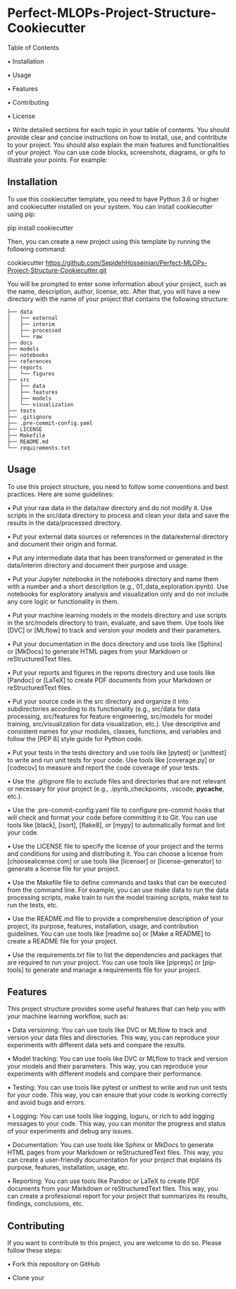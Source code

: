 # Perfect-MLOPs-Project-Structure-Cookiecutter

Table of Contents

•  Installation

•  Usage

•  Features

•  Contributing

•  License

•  Write detailed sections for each topic in your table of contents. You should provide clear and concise instructions on how to install, use, and contribute to your project. You should also explain the main features and functionalities of your project. You can use code blocks, screenshots, diagrams, or gifs to illustrate your points. For example:

## Installation
To use this cookiecutter template, you need to have Python 3.6 or higher and cookiecutter installed on your system. You can install cookiecutter using pip:

pip install cookiecutter

Then, you can create a new project using this template by running the following command:

cookiecutter https://github.com/SepidehHosseinian/Perfect-MLOPs-Project-Structure-Cookiecutter.git

You will be prompted to enter some information about your project, such as the name, description, author, license, etc. After that, you will have a new directory with the name of your project that contains the following structure:
```
├── data
│   ├── external
│   ├── interim
│   ├── processed
│   └── raw
├── docs
├── models
├── notebooks
├── references
├── reports
│   └── figures
├── src
│   ├── data
│   ├── features
│   ├── models
│   └── visualization
├── tests
├── .gitignore
├── .pre-commit-config.yaml
├── LICENSE
├── Makefile
├── README.md
└── requirements.txt
```
## Usage
To use this project structure, you need to follow some conventions and best practices. Here are some guidelines:

•  Put your raw data in the data/raw directory and do not modify it. Use scripts in the src/data directory to process and clean your data and save the results in the data/processed directory.

•  Put your external data sources or references in the data/external directory and document their origin and format.

•  Put any intermediate data that has been transformed or generated in the data/interim directory and document their purpose and usage.

•  Put your Jupyter notebooks in the notebooks directory and name them with a number and a short description (e.g., 01_data_exploration.ipynb). Use notebooks for exploratory analysis and visualization only and do not include any core logic or functionality in them.

•  Put your machine learning models in the models directory and use scripts in the src/models directory to train, evaluate, and save them. Use tools like [DVC] or [MLflow] to track and version your models and their parameters.

•  Put your documentation in the docs directory and use tools like [Sphinx] or [MkDocs] to generate HTML pages from your Markdown or reStructuredText files.

•  Put your reports and figures in the reports directory and use tools like [Pandoc] or [LaTeX] to create PDF documents from your Markdown or reStructuredText files.

•  Put your source code in the src directory and organize it into subdirectories according to its functionality (e.g., src/data for data processing, src/features for feature engineering, src/models for model training, src/visualization for data visualization, etc.). Use descriptive and consistent names for your modules, classes, functions, and variables and follow the [PEP 8] style guide for Python code.

•  Put your tests in the tests directory and use tools like [pytest] or [unittest] to write and run unit tests for your code. Use tools like [coverage.py] or [codecov] to measure and report the code coverage of your tests.

•  Use the .gitignore file to exclude files and directories that are not relevant or necessary for your project (e.g., .ipynb_checkpoints, .vscode, __pycache__, etc.).

•  Use the .pre-commit-config.yaml file to configure pre-commit hooks that will check and format your code before committing it to Git. You can use tools like [black], [isort], [flake8], or [mypy] to automatically format and lint your code.

•  Use the LICENSE file to specify the license of your project and the terms and conditions for using and distributing it. You can choose a license from [choosealicense.com] or use tools like [licenser] or [license-generator] to generate a license file for your project.

•  Use the Makefile file to define commands and tasks that can be executed from the command line. For example, you can use make data to run the data processing scripts, make train to run the model training scripts, make test to run the tests, etc.

•  Use the README.md file to provide a comprehensive description of your project, its purpose, features, installation, usage, and contribution guidelines. You can use tools like [readme.so] or [Make a README] to create a README file for your project.

•  Use the requirements.txt file to list the dependencies and packages that are required to run your project. You can use tools like [pipreqs] or [pip-tools] to generate and manage a requirements file for your project.

## Features
This project structure provides some useful features that can help you with your machine learning workflow, such as:

•  Data versioning: You can use tools like DVC or MLflow to track and version your data files and directories. This way, you can reproduce your experiments with different data sets and compare the results.

•  Model tracking: You can use tools like DVC or MLflow to track and version your models and their parameters. This way, you can reproduce your experiments with different models and compare their performance.

•  Testing: You can use tools like pytest or unittest to write and run unit tests for your code. This way, you can ensure that your code is working correctly and avoid bugs and errors.

•  Logging: You can use tools like logging, loguru, or rich to add logging messages to your code. This way, you can monitor the progress and status of your experiments and debug any issues.

•  Documentation: You can use tools like Sphinx or MkDocs to generate HTML pages from your Markdown or reStructuredText files. This way, you can create a user-friendly documentation for your project that explains its purpose, features, installation, usage, etc.

•  Reporting: You can use tools like Pandoc or LaTeX to create PDF documents from your Markdown or reStructuredText files. This way, you can create a professional report for your project that summarizes its results, findings, conclusions, etc.

## Contributing
If you want to contribute to this project, you are welcome to do so. Please follow these steps:

•  Fork this repository on GitHub

•  Clone your

